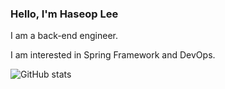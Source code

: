 ### Hello, I'm Haseop Lee

I am a back-end engineer.

I am interested in Spring Framework and DevOps.

<div align="left" style="text-align:left;width:60%">
  
  ![GitHub stats](https://github-readme-stats-haservi.vercel.app/api?username=haservi&show_icons=true&theme=dark)
 
</div>
